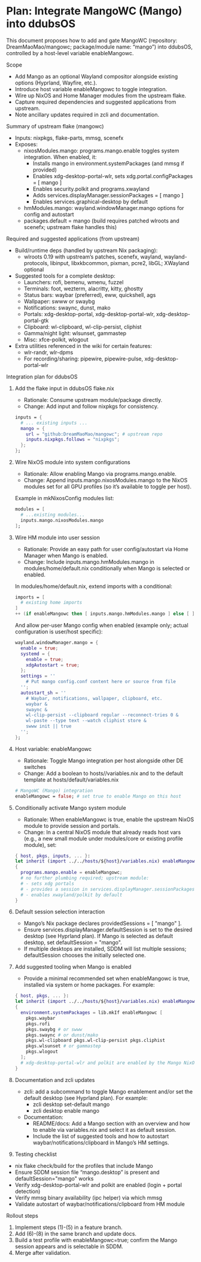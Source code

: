 # Plan: Integrate MangoWC (Mango) into ddubsOS

This document proposes how to add and gate MangoWC (repository: DreamMaoMao/mangowc; package/module name: “mango”) into ddubsOS, controlled by a host-level variable enableMangowc.

Scope
- Add Mango as an optional Wayland compositor alongside existing options (Hyprland, Wayfire, etc.).
- Introduce host variable enableMangowc to toggle integration.
- Wire up NixOS and Home Manager modules from the upstream flake.
- Capture required dependencies and suggested applications from upstream.
- Note ancillary updates required in zcli and documentation.

Summary of upstream flake (mangowc)
- Inputs: nixpkgs, flake-parts, mmsg, scenefx
- Exposes:
  - nixosModules.mango: programs.mango.enable toggles system integration. When enabled, it:
    - Installs mango in environment.systemPackages (and mmsg if provided)
    - Enables xdg-desktop-portal-wlr, sets xdg.portal.configPackages = [ mango ]
    - Enables security.polkit and programs.xwayland
    - Adds services.displayManager.sessionPackages = [ mango ]
    - Enables services.graphical-desktop by default
  - hmModules.mango: wayland.windowManager.mango options for config and autostart
  - packages.default = mango (build requires patched wlroots and scenefx; upstream flake handles this)

Required and suggested applications (from upstream)
- Build/runtime deps (handled by upstream Nix packaging):
  - wlroots 0.19 with upstream’s patches, scenefx, wayland, wayland-protocols, libinput, libxkbcommon, pixman, pcre2, libGL; XWayland optional
- Suggested tools for a complete desktop:
  - Launchers: rofi, bemenu, wmenu, fuzzel
  - Terminals: foot, wezterm, alacritty, kitty, ghostty
  - Status bars: waybar (preferred), eww, quickshell, ags
  - Wallpaper: swww or swaybg
  - Notifications: swaync, dunst, mako
  - Portals: xdg-desktop-portal, xdg-desktop-portal-wlr, xdg-desktop-portal-gtk
  - Clipboard: wl-clipboard, wl-clip-persist, cliphist
  - Gamma/night light: wlsunset, gammastep
  - Misc: xfce-polkit, wlogout
- Extra utilities referenced in the wiki for certain features:
  - wlr-randr, wlr-dpms
  - For recording/sharing: pipewire, pipewire-pulse, xdg-desktop-portal-wlr

Integration plan for ddubsOS
1) Add the flake input in ddubsOS flake.nix
   - Rationale: Consume upstream module/package directly.
   - Change: Add input and follow nixpkgs for consistency.

   ```nix path=null start=null
   inputs = {
     # ... existing inputs ...
     mango = {
       url = "github:DreamMaoMao/mangowc"; # upstream repo
       inputs.nixpkgs.follows = "nixpkgs";
     };
   };
   ```

2) Wire NixOS module into system configurations
   - Rationale: Allow enabling Mango via programs.mango.enable.
   - Change: Append inputs.mango.nixosModules.mango to the NixOS modules set for all GPU profiles (so it’s available to toggle per host).

   Example in mkNixosConfig modules list:
   ```nix path=null start=null
   modules = [
     # ...existing modules...
     inputs.mango.nixosModules.mango
   ];
   ```

3) Wire HM module into user session
   - Rationale: Provide an easy path for user config/autostart via Home Manager when Mango is enabled.
   - Change: Include inputs.mango.hmModules.mango in modules/home/default.nix conditionally when Mango is selected or enabled.

   In modules/home/default.nix, extend imports with a conditional:
   ```nix path=null start=null
   imports = [
     # existing home imports
   ]
   ++ (if enableMangowc then [ inputs.mango.hmModules.mango ] else [ ]);
   ```

   And allow per-user Mango config when enabled (example only; actual configuration is user/host specific):
   ```nix path=null start=null
   wayland.windowManager.mango = {
     enable = true;
     systemd = {
       enable = true;
       xdgAutostart = true;
     };
     settings = ''
       # Put mango config.conf content here or source from file
     '';
     autostart_sh = ''
       # Waybar, notifications, wallpaper, clipboard, etc.
       waybar &
       swaync &
       wl-clip-persist --clipboard regular --reconnect-tries 0 &
       wl-paste --type text --watch cliphist store &
       swww init || true
     '';
   };
   ```

4) Host variable: enableMangowc
   - Rationale: Toggle Mango integration per host alongside other DE switches
   - Change: Add a boolean to hosts/<host>/variables.nix and to the default template at hosts/default/variables.nix

   ```nix path=null start=null
   # MangoWC (Mango) integration
   enableMangowc = false; # set true to enable Mango on this host
   ```

5) Conditionally activate Mango system module
   - Rationale: When enableMangowc is true, enable the upstream NixOS module to provide session and portals.
   - Change: In a central NixOS module that already reads host vars (e.g., a new small module under modules/core or existing profile module), set:

   ```nix path=null start=null
   { host, pkgs, inputs, ... }:
   let inherit (import ../../hosts/${host}/variables.nix) enableMangowc; in
   {
     programs.mango.enable = enableMangowc;
     # no further plumbing required; upstream module:
     # - sets xdg portals
     # - provides a session in services.displayManager.sessionPackages
     # - enables xwayland/polkit by default
   }
   ```

6) Default session selection interaction
   - Mango’s Nix package declares providedSessions = [ "mango" ].
   - Ensure services.displayManager.defaultSession is set to the desired desktop (see Hyprland plan). If Mango is selected as default desktop, set defaultSession = "mango".
   - If multiple desktops are installed, SDDM will list multiple sessions; defaultSession chooses the initially selected one.

7) Add suggested tooling when Mango is enabled
   - Provide a minimal recommended set when enableMangowc is true, installed via system or home packages. For example:

   ```nix path=null start=null
   { host, pkgs, ... }:
   let inherit (import ../../hosts/${host}/variables.nix) enableMangowc; in
   {
     environment.systemPackages = lib.mkIf enableMangowc [
       pkgs.waybar
       pkgs.rofi
       pkgs.swaybg # or swww
       pkgs.swaync # or dunst/mako
       pkgs.wl-clipboard pkgs.wl-clip-persist pkgs.cliphist
       pkgs.wlsunset # or gammastep
       pkgs.wlogout
     ];
     # xdg-desktop-portal-wlr and polkit are enabled by the Mango NixOS module already
   }
   ```

8) Documentation and zcli updates
   - zcli: add a subcommand to toggle Mango enablement and/or set the default desktop (see Hyprland plan). For example:
     - zcli desktop set-default mango
     - zcli desktop enable mango
   - Documentation:
     - README/docs: Add a Mango section with an overview and how to enable via variables.nix and select it as default session.
     - Include the list of suggested tools and how to autostart waybar/notifications/clipboard in Mango’s HM settings.

9) Testing checklist
- nix flake check/build for the profiles that include Mango
- Ensure SDDM session file “mango.desktop” is present and defaultSession="mango" works
- Verify xdg-desktop-portal-wlr and polkit are enabled (login + portal detection)
- Verify mmsg binary availability (ipc helper) via which mmsg
- Validate autostart of waybar/notifications/clipboard from HM module

Rollout steps
1. Implement steps (1)-(5) in a feature branch.
2. Add (6)-(8) in the same branch and update docs.
3. Build a test profile with enableMangowc=true; confirm the Mango session appears and is selectable in SDDM.
4. Merge after validation.

